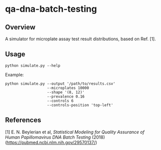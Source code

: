 # qa-dna-batch-testing

Overview
--------
A simulator for microplate assay test result distributions, based on Ref. [1].

Usage
-----
```
python simulate.py --help
```

Example:
```
python simulate.py --output '/path/to/results.csv'
                   --microplates 10000
                   --shape '(8, 12)'
                   --prevalence 0.16
                   --controls 6
                   --controls-position 'top-left'
```

References
----------
[1] E. N. Beylerian et al, _Statistical Modeling for Quality Assurance of Human Papillomavirus DNA Batch Testing_ (2018) (https://pubmed.ncbi.nlm.nih.gov/29570137/)
